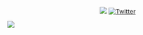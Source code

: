 <p align="center">
  <a href="https://github.com/SilverIceKey?tab=followers"><img src="https://img.shields.io/github/followers/SilverIceKey?style=social"></a>
  <a href="https://twitter.com/SilverIceKey"><img src="https://img.shields.io/twitter/follow/SilverIceKey?style=social" alt="Twitter"></a>
</p>

<img src="https://github-readme-stats.vercel.app/api?username=SilverIceKey&show_icons=true&theme=prussian" />
